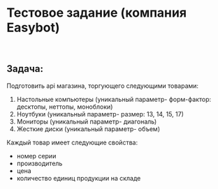 <h1>
Тестовое задание (компания Easybot)
</h1>
</br>
<h2>
  Задача:
</h2>
<span>Подготовить api магазина, торгующего следующими товарами:</span>
<ol>
  <li>
    Настольные компьютеры (уникальный параметр- форм-фактор: десктопы, неттопы, моноблоки)
  </li>
  <li>
    Ноутбуки (уникальный параметр- размер: 13, 14, 15, 17)
  </li>
  <li>
    Мониторы (уникальный параметр- диагональ)
  </li>
  <li>
    Жесткие диски (уникальный параметр- объем)
  </li>
</ol>
<div>
  <span>Каждый товар имеет следующие свойства:</span>
  <ul>
    <li>
      номер серии
    </li>
    <li>
      производитель
    </li>
    <li>
      цена
    </li>
    <li>
      количество единиц продукции на складе
    </li>
  </ul>
</div>
</br>


